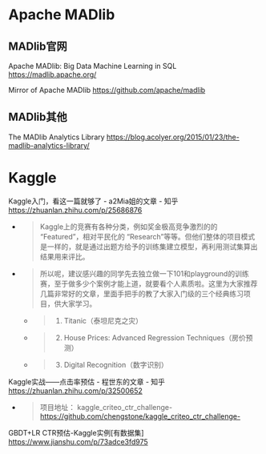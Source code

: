 
# Apache MADlib

## MADlib官网

Apache MADlib: Big Data Machine Learning in SQL https://madlib.apache.org/

Mirror of Apache MADlib https://github.com/apache/madlib

## MADlib其他

The MADlib Analytics Library https://blog.acolyer.org/2015/01/23/the-madlib-analytics-library/

# Kaggle

Kaggle入门，看这一篇就够了 - a2Mia姐的文章 - 知乎 https://zhuanlan.zhihu.com/p/25686876
- > Kaggle上的竞赛有各种分类，例如奖金极高竞争激烈的的 “Featured”，相对平民化的 “Research”等等。但他们整体的项目模式是一样的，就是通过出题方给予的训练集建立模型，再利用测试集算出结果用来评比。
- > 所以呢，建议感兴趣的同学先去独立做一下101和playground的训练赛，至于做多少个案例才能上道，就要看个人素质啦。这里为大家推荐几篇非常好的文章，里面手把手的教了大家入门级的三个经典练习项目，供大家学习。
  * > 1. Titanic（泰坦尼克之灾）
  * > 2. House Prices: Advanced Regression Techniques（房价预测）
  * > 3. Digital Recognition（数字识别）

Kaggle实战——点击率预估 - 程世东的文章 - 知乎 https://zhuanlan.zhihu.com/p/32500652
- > 项目地址： kaggle_criteo_ctr_challenge- https://github.com/chengstone/kaggle_criteo_ctr_challenge-

GBDT+LR CTR预估-Kaggle实例[有数据集] https://www.jianshu.com/p/73adce3fd975
